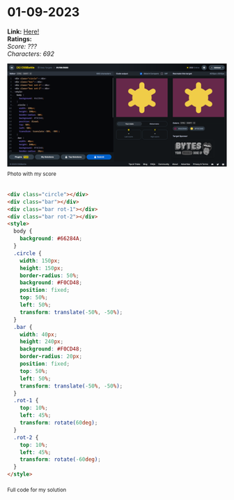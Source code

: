 # 01-09-2023

**Link:** [Here!](https://cssbattle.dev/play/ievuaTR69rtFGRJjeqZn)
<br>
**Ratings:**
<br>
*Score: ???*
<br>
*Characters: 692*

![01-09-2023](/daily-targets/09-2023/01-09-2023/01-09-2023-solution.png)
<sub>Photo with my score</sub>
<br>
<br>

```html
<div class="circle"></div>
<div class="bar"></div>
<div class="bar rot-1"></div>
<div class="bar rot-2"></div>
<style>
  body {
    background: #66284A;
  }
  .circle {
    width: 150px;
    height: 150px;
    border-radius: 50%;
    background: #F0CD48;
    position: fixed;
    top: 50%;
    left: 50%;
    transform: translate(-50%, -50%);
  }
  .bar {
    width: 40px;
    height: 240px;
    background: #F0CD48;
    border-radius: 20px;
    position: fixed;
    top: 50%;
    left: 50%;
    transform: translate(-50%, -50%);
  }
  .rot-1 {
    top: 10%;
    left: 45%;
    transform: rotate(60deg);
  }
  .rot-2 {
    top: 10%;
    left: 45%;
    transform: rotate(-60deg);
  }
</style>
```
<sub>Full code for my solution</sub>
